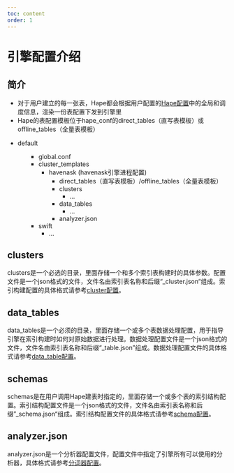 ```yaml
---
toc: content
order: 1
---
```

 
# 引擎配置介绍
## 简介
* 对于用户建立的每一张表，Hape都会根据用户配置的[Hape配置](hape-config.md)中的全局和调度信息，渲染一份表配置下发到引擎里
* Hape的表配置模板位于hape_conf的direct_tables（直写表模板）或offline_tables（全量表模板）

<Tree>
  <ul> 
    <li>default
      <ul>
        <ul>
        <li>global.conf</li> 
        <li>cluster_templates
            <ul>
            <li>havenask (havenask引擎进程配置)
                <ul><li>direct_tables（直写表模板）/offline_tables（全量表模板）
                </li></ul>
                <ul><li>clusters <ul><li>...</li></ul>
                </li></ul>
                <ul><li>data_tables <ul><li>...</li></ul>
                </li></ul>
                <ul><li>analyzer.json</li></ul></ul></li>
            </li>
            <li>swift
                <ul><li>...</li></ul>
            </li>
            </ul>
        </li> 
        </ul>
    </li>
    </ul>
  </ul>
</Tree>

## clusters
  clusters是一个必选的目录，里面存储一个和多个索引表构建时的具体参数。配置文件是一个json格式的文件，文件名由索引表名称和后缀“_cluster.json“组成。索引构建配置的具体格式请参考[cluster配置](./clusterconfig)。

## data_tables
  data_tables是一个必须的目录，里面存储一个或多个表数据处理配置，用于指导引擎在索引构建时如何对原始数据进行处理。数据处理配置文件是一个json格式的文件，文件名由索引表名称和后缀“_table.json”组成。数据处理配置文件的具体格式请参考[data_table配置](./data_table.json)。


## schemas
  schemas是在用户调用Hape建表时指定的，里面存储一个或多个表的索引结构配置。索引结构配置文件是一个json格式的文件，文件名由索引表名称和后缀”_schema.json“组成。索引结构配置文件的具体格式请参考[schema配置](./schemaconfig)。

## analyzer.json
  analyzer.json是一个分析器配置文件，配置文件中指定了引擎所有可以使用的分析器，具体格式请参考[分词器配置](./analyzer)。

